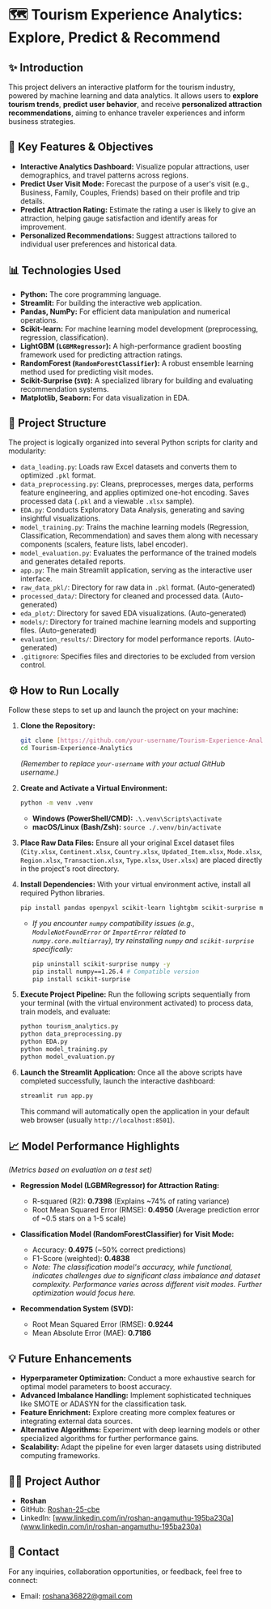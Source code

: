 # 🗺️ Tourism Experience Analytics: Explore, Predict & Recommend

## ✨ Introduction

This project delivers an interactive platform for the tourism industry, powered by machine learning and data analytics. It allows users to **explore tourism trends**, **predict user behavior**, and receive **personalized attraction recommendations**, aiming to enhance traveler experiences and inform business strategies.

## 🚀 Key Features & Objectives

* **Interactive Analytics Dashboard:** Visualize popular attractions, user demographics, and travel patterns across regions.
* **Predict User Visit Mode:** Forecast the purpose of a user's visit (e.g., Business, Family, Couples, Friends) based on their profile and trip details.
* **Predict Attraction Rating:** Estimate the rating a user is likely to give an attraction, helping gauge satisfaction and identify areas for improvement.
* **Personalized Recommendations:** Suggest attractions tailored to individual user preferences and historical data.

## 📊 Technologies Used

* **Python:** The core programming language.
* **Streamlit:** For building the interactive web application.
* **Pandas, NumPy:** For efficient data manipulation and numerical operations.
* **Scikit-learn:** For machine learning model development (preprocessing, regression, classification).
* **LightGBM (`LGBMRegressor`):** A high-performance gradient boosting framework used for predicting attraction ratings.
* **RandomForest (`RandomForestClassifier`):** A robust ensemble learning method used for predicting visit modes.
* **Scikit-Surprise (`SVD`):** A specialized library for building and evaluating recommendation systems.
* **Matplotlib, Seaborn:** For data visualization in EDA.

## 📂 Project Structure

The project is logically organized into several Python scripts for clarity and modularity:

* `data_loading.py`: Loads raw Excel datasets and converts them to optimized `.pkl` format.
* `data_preprocessing.py`: Cleans, preprocesses, merges data, performs feature engineering, and applies optimized one-hot encoding. Saves processed data (`.pkl` and a viewable `.xlsx` sample).
* `EDA.py`: Conducts Exploratory Data Analysis, generating and saving insightful visualizations.
* `model_training.py`: Trains the machine learning models (Regression, Classification, Recommendation) and saves them along with necessary components (scalers, feature lists, label encoder).
* `model_evaluation.py`: Evaluates the performance of the trained models and generates detailed reports.
* `app.py`: The main Streamlit application, serving as the interactive user interface.
* `raw_data_pkl/`: Directory for raw data in `.pkl` format. (Auto-generated)
* `processed_data/`: Directory for cleaned and processed data. (Auto-generated)
* `eda_plot/`: Directory for saved EDA visualizations. (Auto-generated)
* `models/`: Directory for trained machine learning models and supporting files. (Auto-generated)
* `evaluation_results/`: Directory for model performance reports. (Auto-generated)
* `.gitignore`: Specifies files and directories to be excluded from version control.

## ⚙️ How to Run Locally

Follow these steps to set up and launch the project on your machine:

1.  **Clone the Repository:**
    ```bash
    git clone [https://github.com/your-username/Tourism-Experience-Analytics.git](https://github.com/your-username/Tourism-Experience-Analytics.git)
    cd Tourism-Experience-Analytics
    ```
    *(Remember to replace `your-username` with your actual GitHub username.)*

2.  **Create and Activate a Virtual Environment:**
    ```bash
    python -m venv .venv
    ```
    * **Windows (PowerShell/CMD):** `.\.venv\Scripts\activate`
    * **macOS/Linux (Bash/Zsh):** `source ./.venv/bin/activate`

3.  **Place Raw Data Files:**
    Ensure all your original Excel dataset files (`City.xlsx`, `Continent.xlsx`, `Country.xlsx`, `Updated_Item.xlsx`, `Mode.xlsx`, `Region.xlsx`, `Transaction.xlsx`, `Type.xlsx`, `User.xlsx`) are placed directly in the project's root directory.

4.  **Install Dependencies:**
    With your virtual environment active, install all required Python libraries.
    ```bash
    pip install pandas openpyxl scikit-learn lightgbm scikit-surprise matplotlib seaborn
    ```
    * *If you encounter `numpy` compatibility issues (e.g., `ModuleNotFoundError` or `ImportError` related to `numpy.core.multiarray`), try reinstalling `numpy` and `scikit-surprise` specifically:*
        ```bash
        pip uninstall scikit-surprise numpy -y
        pip install numpy==1.26.4 # Compatible version
        pip install scikit-surprise
        ```

5.  **Execute Project Pipeline:**
    Run the following scripts sequentially from your terminal (with the virtual environment activated) to process data, train models, and evaluate:

    ```bash
    python tourism_analytics.py
    python data_preprocessing.py
    python EDA.py
    python model_training.py
    python model_evaluation.py
    ```

6.  **Launch the Streamlit Application:**
    Once all the above scripts have completed successfully, launch the interactive dashboard:
    ```bash
    streamlit run app.py
    ```
    This command will automatically open the application in your default web browser (usually `http://localhost:8501`).

## 📈 Model Performance Highlights

*(Metrics based on evaluation on a test set)*

* **Regression Model (LGBMRegressor) for Attraction Rating:**
    * R-squared (R2): **0.7398** (Explains ~74% of rating variance)
    * Root Mean Squared Error (RMSE): **0.4950** (Average prediction error of ~0.5 stars on a 1-5 scale)

* **Classification Model (RandomForestClassifier) for Visit Mode:**
    * Accuracy: **0.4975** (~50% correct predictions)
    * F1-Score (weighted): **0.4838**
    * *Note: The classification model's accuracy, while functional, indicates challenges due to significant class imbalance and dataset complexity. Performance varies across different visit modes. Further optimization would focus here.*

* **Recommendation System (SVD):**
    * Root Mean Squared Error (RMSE): **0.9244**
    * Mean Absolute Error (MAE): **0.7186**

## 💡 Future Enhancements

* **Hyperparameter Optimization:** Conduct a more exhaustive search for optimal model parameters to boost accuracy.
* **Advanced Imbalance Handling:** Implement sophisticated techniques like SMOTE or ADASYN for the classification task.
* **Feature Enrichment:** Explore creating more complex features or integrating external data sources.
* **Alternative Algorithms:** Experiment with deep learning models or other specialized algorithms for further performance gains.
* **Scalability:** Adapt the pipeline for even larger datasets using distributed computing frameworks.

## 🧑‍💻 Project Author

-   **Roshan**
-   GitHub: [Roshan-25-cbe](https://github.com/Roshan-25-cbe) 
-   LinkedIn: [www.linkedin.com/in/roshan-angamuthu-195ba230a](www.linkedin.com/in/roshan-angamuthu-195ba230a) 

## 📧 Contact

For any inquiries, collaboration opportunities, or feedback, feel free to connect:
* Email: [roshana36822@gmail.com](mailto:roshana36822@gmail.com) 

